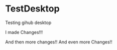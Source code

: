 # TestDesktop
Testing gihub desktop

I made Changes!!!

And then more changes!!
And even more Changes!!
